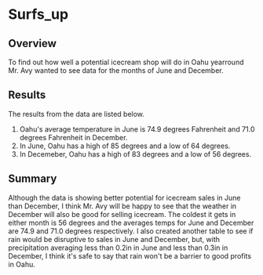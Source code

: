 # Surfs_up
## Overview
  To find out how well a potential icecream shop will do in Oahu yearround Mr. Avy wanted to see data for the months of June and December.
## Results
The results from the data are listed below.
  1. Oahu's average temperature in June is 74.9 degrees Fahrenheit and 71.0 degrees Fahrenheit in December.
  2. In June, Oahu has a high of 85 degrees and a low of 64 degrees.
  3. In Decemeber, Oahu has a high of 83 degrees and a low of 56 degrees.
    
## Summary
  Although the data is showing better potential for icecream sales in June than December, I think Mr. Avy will be happy to see that the weather in December will
also be good for selling icecream. The coldest it gets in either month is 56 degrees and the averages temps for June and December are 74.9 and 71.0 degrees
respectively. I also created another table to see if rain would be disruptive to sales in June and December, but, with precipitation averaging less than 0.2in in June 
and less than 0.3in in December, I think it's safe to say that rain won't be a barrier to good profits in Oahu. 
